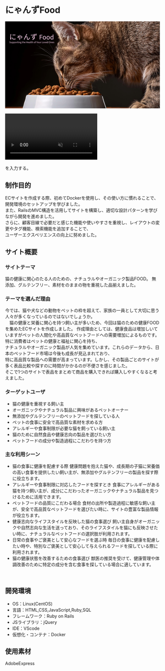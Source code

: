 
# にゃんずFood
 ![サンプル画像](app/assets/images/README.jpg)
 <div><video controls src="https://github.com/user-attachments/assets/8d5a611a-b785-4efc-a416-bb25715a28cc" muted="false"></video></div>

を入力する。
## 制作目的
ECサイトを作成する際、初めてDockerを使用し、その使い方に慣れることで、開発環境のセットアップを学びました。<br>
また、RailsのMVC構造を活用してサイトを構築し、適切な設計パターンを学びながら開発を進めました。<br>
さらに、顧客目線で必要だと感じた機能や使いやすさを重視し、レイアウトの変更やタグ機能、検索機能を追加することで、<br>
ユーザーエクスペリエンスの向上に努めました。<br>
## サイト概要
### サイトテーマ
猫の健康に関心のたる人のための、ナチュラルやオーガニック製品FOOD。
無添加、グルテンフリー、素材をのままの物を重視した品揃えました。
​
### テーマを選んだ理由
今では、猫や犬などの動物をペットの枠を超えて、家族の一員として大切に思う人々が多くなっているのではないでしょうか。<br>
　猫の健康と栄養に関心を持つ飼い主が多いため、今回は猫のための健康FOODを集めたECサイトを作成しました。
作成理由としては、健康食品は増加しいていますがペットの人間化や高品質なペットフードへの需要増加によるものです。特に消費者はペットの健康と福祉に関心を持ち、<br>
ナチュラルやオーガニック製品が人気を集めています。これらのデータから、日本のペットフード市場は今後も成長が見込まれており、<br>
特に高品質な製品への需要が高まっています。しかし、その製品ごとのサイトが多く表品比較や探すのに時間がかかるのが不便さを感じました。<br>
そこで1つのサイトで表品をまとめて商品を購入できれば購入しやすくなると考えました。<br>

### ターゲットユーザ
- 猫の健康を重視する飼い主
- オーガニックやナチュラル製品に興味があるペットオーナー
- 無添加やグルテンフリーのペットフードを探している人
- ペットの食事に安全で高品質な素材を求める方
- アレルギーや食事制限が必要な猫を飼っている飼い主
- 猫のために自然食品や健康志向の製品を選びたい方
- ペットフードの成分や製造過程にこだわりを持つ方

### 主な利用シーン
- 猫の食事に健康を配慮する際
健康問題を抱えた猫や、成長期の子猫に栄養価の高い食事を提供したい飼い主が、無添加やグルテンフリーの製品を探す際に役立ちます。
- アレルギーや食事制限に対応したフードを探すとき
食事にアレルギーがある猫を持つ飼い主が、成分にこだわったオーガニックやナチュラル製品を見つけるために活用できます。
- ペットフードの品質にこだわる場合
食材の出所や製造過程に敏感な飼い主が、安全で高品質なペットフードを選びたい時に、サイトの豊富な製品情報が役立ちます。
- 健康志向なライフスタイルを反映した猫の食事選び
飼い主自身がオーガニックや自然志向な生活を送っており、そのライフスタイルを猫にも反映させたい時に、ナチュラルなペットフードの選択肢が利用されます。
- 日常の食事やご褒美として安心なフードを選ぶ時
毎日の食事に健康を配慮したい時や、特別なご褒美として安心して与えられるフードを探している際に利用されます。
- 猫の健康状態を改善するための食事選び
獣医の推奨を受けて、健康管理や体調改善のために特定の成分を含む食事を探している場合に適しています。

​
## 開発環境
- OS：Linux(CentOS)
- 言語：HTML,CSS,JavaScript,Ruby,SQL
- フレームワーク：Ruby on Rails
- JSライブラリ：jQuery
- IDE：VScode
-	仮想化・コンテナ：Docker
​
## 使用素材
AdobeExpress
